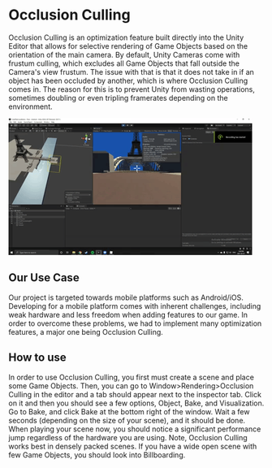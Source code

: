 # Occlusion Culling

Occlusion Culling is an optimization feature built directly into the Unity Editor that allows for selective rendering of Game Objects based on the orientation of the main camera. By default, Unity Cameras come with frustum culling, which excludes all Game Objects that fall outside the Camera's view frustum. The issue with that is that it does not take in if an object has been occluded by another, which is where Occlusion Culling comes in. The reason for this is to prevent Unity from wasting operations, sometimes doubling or even tripling framerates depending on the environment. 

![](giphy.gif)

## Our Use Case

Our project is targeted towards mobile platforms such as Android/iOS. Developing for a mobile platform comes with inherent challenges, including weak hardware and less freedom when adding features to our game. In order to overcome these problems, we had to implement many optimization features, a major one being Occlusion Culling.

## How to use

In order to use Occlusion Culling, you first must create a scene and place some Game Objects. Then, you can go to Window>Rendering>Occlusion Culling in the editor and a tab should appear next to the inspector tab. Click on it and then you should see a few options, Object, Bake, and Visualization. Go to Bake, and click Bake at the bottom right of the window. Wait a few seconds (depending on the size of your scene), and it should be done. When playing your scene now, you should notice a significant performance jump regardless of the hardware you are using. Note, Occlusion Culling works best in densely packed scenes. If you have a wide open scene with few Game Objects, you should look into Billboarding.

